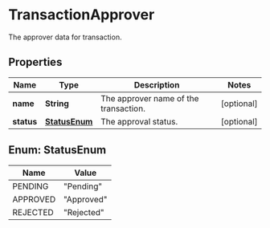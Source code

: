 

# TransactionApprover

The approver data for transaction.

## Properties

| Name | Type | Description | Notes |
|------------ | ------------- | ------------- | -------------|
|**name** | **String** | The approver name of the transaction. |  [optional] |
|**status** | [**StatusEnum**](#StatusEnum) | The approval status. |  [optional] |



## Enum: StatusEnum

| Name | Value |
|---- | -----|
| PENDING | &quot;Pending&quot; |
| APPROVED | &quot;Approved&quot; |
| REJECTED | &quot;Rejected&quot; |



